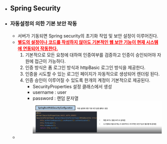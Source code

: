 + ## Spring Security
+ ### 자동설정의 의한 기본 보안 작동
  + 서버가 기동되면 Spring security의 초기화 작업 및 보안 설정이 이루어진다. 
  + <span style="color:red"><U>**별도의 설정이나 코드를 작성하지 않아도 기본적인 웹 보안 기능이 현재 시스템에 연동되어 작동한다.**</U></span>
    1. 기본적으로 모든 요청에 대하여 인증여부를 검증하고 인증이 승인되어야 자원에 접근이 가능하다.
    2. 인증 방식은 폼 로그인 방식과 httpBasic 로그인 방식을 제공한다.
    3. 인증을 시도할 수 있는 로그인 페이지가 자동적으로 생성되어 렌더링 된다.
    4. 인증 승인이 이루어질 수 있도록 한개의 계정이 기본적으로 제공된다.
       + SecurityProperties 설정 클래스에서 생성
       + username : user
       + password : 랜덤 문자열
    ![img.png](images/spring-security-default.png)
  + 